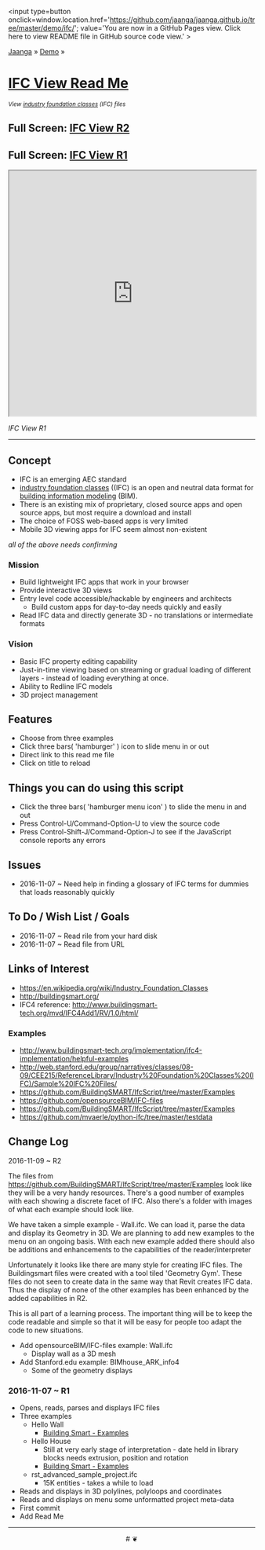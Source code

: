 <span style=display:none; >[You are now in GitHub source code view. Click here to view README file in GitHub Pages view]
( https://jaanga.github.io/demo/ifc/#README.md "View file as a web page." ) </span>
<input type=button onclick=window.location.href='https://github.com/jaanga/jaanga.github.io/tree/master/demo/ifc/';
value='You are now in a GitHub Pages view. Click here to view README file in GitHub source code view.' >

[Jaanga]( https://jaanga.github.io ) &raquo; [Demo]( https://jaanga.github.io/demo ) &raquo;

[IFC View Read Me]( index.html#README.md )
================================================================================

_<small>
View [industry foundation classes]( https://en.wikipedia.org/wiki/Industry_Foundation_Classes ) (IFC) files
</small>_

## Full Screen: [IFC View R2]( https://jaanga.github.io/demo/ifc/ifc-view-r2.html )

## Full Screen: [IFC View R1]( https://jaanga.github.io/demo/ifc/ifc-view-r1.html )


<img src="https://cloud.githubusercontent.com/assets/547626/20081479/c0a2ef34-a504-11e6-93d8-e58b4e0d61ed.png" style=display:none; width=800 >


<iframe src=https://jaanga.github.io/demo/ifc/ifc-view-r1.html width=100% height=500px ></iframe>

_IFC View R1_

***


## Concept

* IFC is an emerging AEC standard
* [industry foundation classes]( https://en.wikipedia.org/wiki/Industry_Foundation_Classes ) ((IFC) is an open and neutral data format for [building information modeling]( https://en.wikipedia.org/wiki/Building_information_modeling ) (BIM).
* There is an existing mix of proprietary, closed source apps and open source apps, but most require a download and install
* The choice of FOSS web-based apps is very limited
* Mobile 3D viewing apps for IFC seem almost non-existent

_all of the above needs confirming_

### Mission

* Build lightweight IFC apps that work in your browser
* Provide interactive 3D views
* Entry level code accessible/hackable by engineers and architects
    * Build custom apps for day-to-day needs quickly and easily
* Read IFC data and directly generate 3D - no translations or intermediate formats


### Vision

* Basic IFC property editing capability
* Just-in-time viewing based on streaming or gradual loading of different layers - instead of loading everything at once.
* Ability to Redline IFC models
* 3D project management

## Features

* Choose from three examples
* Click three bars( 'hamburger' ) icon to slide menu in or out
* Direct link to this read me file
* Click on title to reload


## Things you can do using this script


* Click the three bars( 'hamburger menu icon' ) to slide the menu in and out
* Press Control-U/Command-Option-U to view the source code
* Press Control-Shift-J/Command-Option-J to see if the JavaScript console reports any errors


<!--
## Things you can do by editing the code

<iframe src='https://jaanga.github.io/cookbook-html/examples/libraries/ace-editor/ace-view-r1.html#
	http://jaanga.github.io/demo/ifc/index.html' width=100% height=600 ></iframe>

<input type=button onclick=window.location.href='https://github.com/jaanga/jaanga.github.io/tree/master/demo/index.html';
value='Source code listing' >


* Open this file: https://github.com/jaanga/jaanga.github.io/tree/master/cookbook-html/demo/ifc/index.html
* Click the 'Raw' icon and save the raw file to your computer
* Once you've downloaded the file, you can click it to run it.
* Open the file with a text editor
-->

## Issues

* 2016-11-07 ~ Need help in finding a glossary of IFC terms for dummies that loads reasonably quickly


## To Do / Wish List / Goals

* 2016-11-07 ~ Read rile from your hard disk
* 2016-11-07 ~ Read file from URL



## Links of Interest

* https://en.wikipedia.org/wiki/Industry_Foundation_Classes
* http://buildingsmart.org/
* IFC4 reference: http://www.buildingsmart-tech.org/mvd/IFC4Add1/RV/1.0/html/

### Examples
* http://www.buildingsmart-tech.org/implementation/ifc4-implementation/helpful-examples
* http://web.stanford.edu/group/narratives/classes/08-09/CEE215/ReferenceLibrary/Industry%20Foundation%20Classes%20(IFC)/Sample%20IFC%20Files/
* https://github.com/BuildingSMART/IfcScript/tree/master/Examples
* https://github.com/opensourceBIM/IFC-files
* https://github.com/BuildingSMART/IfcScript/tree/master/Examples
* https://github.com/mvaerle/python-ifc/tree/master/testdata

## Change Log

2016-11-09 ~ R2

The files from https://github.com/BuildingSMART/IfcScript/tree/master/Examples look like they will be a very handy resources.
There's a good number of examples with each showing a discrete facet of IFC.
Also there's a folder with images of what each example should look like.

We have taken a simple example - Wall.ifc. We can load it, parse the data and display its Geometry in 3D.
We are planning to add new examples to the menu on an ongoing basis.
With each new example added there should also be additions and enhancements to the capabilities of the reader/interpreter

Unfortunately it looks like there are many style for creating IFC files.
The Buildingsmart files were created with a tool tiled 'Geometry Gym'.
These files do not seen to create data in the same way that Revit creates IFC data.
Thus the display of none of the other examples has been enhanced by the added capabilities in R2.

This is all part of a learning process.
The important thing will be to keep the code readable and simple so that it will be easy for people too adapt the code to new situations.  


* Add opensourceBIM/IFC-files example: Wall.ifc
    * Display wall as a 3D mesh
* Add Stanford.edu example: BIMhouse_ARK_info4
    * Some of the geometry displays

### 2016-11-07 ~ R1

* Opens, reads, parses and displays IFC files
* Three examples
    * Hello Wall
        * [Building Smart - Examples]( http://www.buildingsmart-tech.org/implementation/ifc4-implementation/helpful-examples )
    * Hello House
        * Still at very early stage of interpretation - date held in library blocks needs extrusion, position and rotation
        * [Building Smart - Examples]( http://www.buildingsmart-tech.org/implementation/ifc4-implementation/helpful-examples )
    * rst_advanced_sample_project.ifc
        * 15K entities - takes a while to load
* Reads and displays in 3D polylines, polyloops and coordinates
* Reads and displays on menu some unformatted project meta-data
* First commit
* Add Read Me


***

<center title='Jaanga ~ your 3D happy place' >
# <a href=javascript:window.scrollTo(0,0); style=text-decoration:none; > ❦ </a>
</center>
